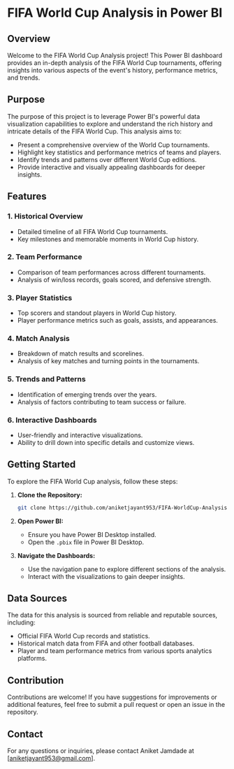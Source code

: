 # FIFA World Cup Analysis in Power BI

## Overview

Welcome to the FIFA World Cup Analysis project! This Power BI dashboard provides an in-depth analysis of the FIFA World Cup tournaments, offering insights into various aspects of the event's history, performance metrics, and trends.

## Purpose

The purpose of this project is to leverage Power BI's powerful data visualization capabilities to explore and understand the rich history and intricate details of the FIFA World Cup. This analysis aims to:

- Present a comprehensive overview of the World Cup tournaments.
- Highlight key statistics and performance metrics of teams and players.
- Identify trends and patterns over different World Cup editions.
- Provide interactive and visually appealing dashboards for deeper insights.

## Features

### 1. **Historical Overview**
- Detailed timeline of all FIFA World Cup tournaments.
- Key milestones and memorable moments in World Cup history.

### 2. **Team Performance**
- Comparison of team performances across different tournaments.
- Analysis of win/loss records, goals scored, and defensive strength.

### 3. **Player Statistics**
- Top scorers and standout players in World Cup history.
- Player performance metrics such as goals, assists, and appearances.

### 4. **Match Analysis**
- Breakdown of match results and scorelines.
- Analysis of key matches and turning points in the tournaments.

### 5. **Trends and Patterns**
- Identification of emerging trends over the years.
- Analysis of factors contributing to team success or failure.

### 6. **Interactive Dashboards**
- User-friendly and interactive visualizations.
- Ability to drill down into specific details and customize views.

## Getting Started

To explore the FIFA World Cup analysis, follow these steps:

1. **Clone the Repository:**
   ```bash
   git clone https://github.com/aniketjayant953/FIFA-WorldCup-Analysis.git
   ```

2. **Open Power BI:**
   - Ensure you have Power BI Desktop installed.
   - Open the `.pbix` file in Power BI Desktop.

3. **Navigate the Dashboards:**
   - Use the navigation pane to explore different sections of the analysis.
   - Interact with the visualizations to gain deeper insights.

## Data Sources

The data for this analysis is sourced from reliable and reputable sources, including:

- Official FIFA World Cup records and statistics.
- Historical match data from FIFA and other football databases.
- Player and team performance metrics from various sports analytics platforms.

## Contribution

Contributions are welcome! If you have suggestions for improvements or additional features, feel free to submit a pull request or open an issue in the repository.

## Contact

For any questions or inquiries, please contact Aniket Jamdade at [aniketjayant953@gmail.com].
